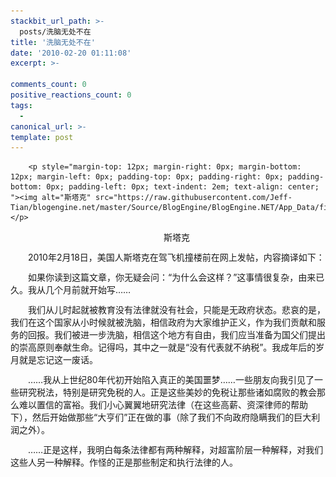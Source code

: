 ```yaml
---
stackbit_url_path: >-
  posts/洗脑无处不在
title: '洗脑无处不在'
date: '2010-02-20 01:11:08'
excerpt: >-
  
comments_count: 0
positive_reactions_count: 0
tags: 
  - 
canonical_url: >-
template: post
---
```


        <p style="margin-top: 12px; margin-right: 0px; margin-bottom: 12px; margin-left: 0px; padding-top: 0px; padding-right: 0px; padding-bottom: 0px; padding-left: 0px; text-indent: 2em; text-align: center; "><img alt="斯塔克" src="https://raw.githubusercontent.com/Jeff-Tian/blogengine.net/master/Source/BlogEngine/BlogEngine.NET/App_Data/files/image_329.png"></p>
<p style="margin-top: 12px; margin-right: 0px; margin-bottom: 12px; margin-left: 0px; padding-top: 0px; padding-right: 0px; padding-bottom: 0px; padding-left: 0px; text-indent: 2em; text-align: center; ">斯塔克</p>
<p style="margin-top: 12px; margin-right: 0px; margin-bottom: 12px; margin-left: 0px; padding-top: 0px; padding-right: 0px; padding-bottom: 0px; padding-left: 0px; text-indent: 2em; ">2010年2月18日，美国人斯塔克在驾飞机撞楼前在网上发帖，内容摘译如下：</p>
<p style="margin-top: 12px; margin-right: 0px; margin-bottom: 12px; margin-left: 0px; padding-top: 0px; padding-right: 0px; padding-bottom: 0px; padding-left: 0px; text-indent: 2em; ">如果你读到这篇文章，你无疑会问：“为什么会这样？”这事情很复杂，由来已久。我从几个月前就开始写……</p>
<p style="margin-top: 12px; margin-right: 0px; margin-bottom: 12px; margin-left: 0px; padding-top: 0px; padding-right: 0px; padding-bottom: 0px; padding-left: 0px; text-indent: 2em; ">我们从儿时起就被教育没有法律就没有社会，只能是无政府状态。悲哀的是，我们在这个国家从小时候就被洗脑，相信政府为大家维护正义，作为我们贡献和服务的回报。我们被进一步洗脑，相信这个地方有自由，我们应当准备为国父们提出的崇高原则奉献生命。记得吗，其中之一就是“没有代表就不纳税”。我成年后的岁月就是忘记这一废话。</p>
<p style="margin-top: 12px; margin-right: 0px; margin-bottom: 12px; margin-left: 0px; padding-top: 0px; padding-right: 0px; padding-bottom: 0px; padding-left: 0px; text-indent: 2em; ">……我从上世纪80年代初开始陷入真正的美国噩梦……一些朋友向我引见了一些研究税法，特别是研究免税的人。正是这些美妙的免税让那些诸如腐败的教会那么难以置信的富裕。我们小心翼翼地研究法律（在这些高薪、资深律师的帮助下），然后开始做那些“大亨们”正在做的事（除了我们不向政府隐瞒我们的巨大利润之外）。</p>
<p style="margin-top: 12px; margin-right: 0px; margin-bottom: 12px; margin-left: 0px; padding-top: 0px; padding-right: 0px; padding-bottom: 0px; padding-left: 0px; text-indent: 2em; ">……正是这样，我明白每条法律都有两种解释，对超富阶层一种解释，对我们这些人另一种解释。作怪的正是那些制定和执行法律的人。</p>
      